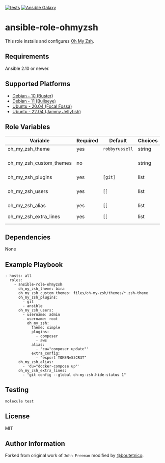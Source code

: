 [![tests](https://github.com/boutetnico/ansible-role-ohmyzsh/workflows/Test%20ansible%20role/badge.svg)](https://github.com/boutetnico/ansible-role-ohmyzsh/actions?query=workflow%3A%22Test+ansible+role%22)
[![Ansible Galaxy](https://img.shields.io/badge/galaxy-boutetnico.ohmyzsh-blue.svg)](https://galaxy.ansible.com/boutetnico/ohmyzsh)

ansible-role-ohmyzsh
====================

This role installs and configures [Oh My Zsh](https://github.com/ohmyzsh/ohmyzsh).

Requirements
------------

Ansible 2.10 or newer.

Supported Platforms
-------------------

- [Debian - 10 (Buster)](https://wiki.debian.org/DebianBuster)
- [Debian - 11 (Bullseye)](https://wiki.debian.org/DebianBullseye)
- [Ubuntu - 20.04 (Focal Fossa)](http://releases.ubuntu.com/20.04/)
- [Ubuntu - 22.04 (Jammy Jellyfish)](http://releases.ubuntu.com/22.04/)

Role Variables
--------------

| Variable                     | Required | Default        | Choices   | Comments                                     |
|------------------------------|----------|--------------- |-----------|----------------------------------------------|
| oh_my_zsh_theme              | yes      | `robbyrussell` | string    | Default theme.                               |
| oh_my_zsh_custom_themes      | no       |                | string    | Local path to themes files to install.       |
| oh_my_zsh_plugins            | yes      | `[git]`        | list      | Default plugins.                             |
| oh_my_zsh_users              | yes      | `[]`           | list      | Users to configure. See `defaults/main.yml`. |
| oh_my_zsh_alias              | yes      | `[]`           | list      | Default alias.                               |
| oh_my_zsh_extra_lines        | yes      | `[]`           | list      | Extra config lines in `.zshrc`.              |

Dependencies
------------

None

Example Playbook
----------------

    - hosts: all
      roles:
        - ansible-role-ohmyzsh
          oh_my_zsh_theme: bira
          oh_my_zsh_custom_themes: files/oh-my-zsh/themes/*.zsh-theme
          oh_my_zsh_plugins:
            - git
            - ansible
          oh_my_zsh_users:
            - username: admin
            - username: root
              oh_my_zsh:
                theme: simple
                plugins:
                  - composer
                  - aws
                alias:
                  - 'cu="composer update"'
                extra_config:
                  - "export TOKEN=S3CR3T"
          oh_my_zsh_alias:
            - 'du="docker-compose up"'
          oh_my_zsh_extra_lines:
            - "git config --global oh-my-zsh.hide-status 1"

Testing
-------

    molecule test

License
-------

MIT

Author Information
------------------

Forked from original work of `John Freeman` modified by [@boutetnico](https://github.com/boutetnico).
